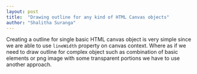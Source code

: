 ```yaml
---
layout: post
title:  "Drawing outline for any kind of HTML Canvas objects"
author: "Shalitha Suranga"
---
```


Creating a outline for single basic HTML canvas object is very simple since we are able to use `lineWidth` property on canvas context. 
Where as if we need to draw outline for complex object such as combination of basic elements or png image with some transparent portions 
we have to use another approach.




















